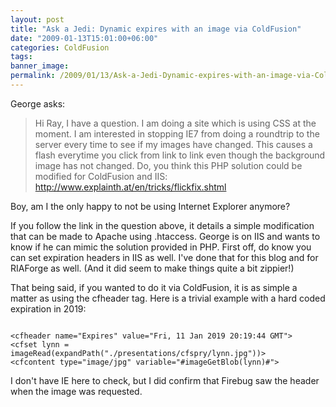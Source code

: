 ```yaml
---
layout: post
title: "Ask a Jedi: Dynamic expires with an image via ColdFusion"
date: "2009-01-13T15:01:00+06:00"
categories: ColdFusion 
tags: 
banner_image: 
permalink: /2009/01/13/Ask-a-Jedi-Dynamic-expires-with-an-image-via-ColdFusion
---
```


George asks:

<blockquote>
<p>
Hi Ray, I have a question.  I am doing a site which is using CSS at the moment.  I am interested in stopping IE7 from doing a roundtrip to the server every time to see if my images have changed.  This causes a flash everytime you click from link to link even though the background image has not changed.  Do, you think this PHP solution could be modified for ColdFusion and IIS: <a href="http://www.explainth.at/en/tricks/flickfix.shtml">http://www.explainth.at/en/tricks/flickfix.shtml</a>
</p>
</blockquote>

Boy, am I the only happy to not be using Internet Explorer anymore?
<!--more-->
If you follow the link in the question above, it details a simple modification that can be made to Apache using .htaccess. George is on IIS and wants to know if he can mimic the solution provided in PHP. First off, do know you can set expiration headers in IIS as well. I've done that for this blog and for RIAForge as well. (And it did seem to make things quite a bit zippier!) 

That being said, if you wanted to do it via ColdFusion, it is as simple a matter as using the cfheader tag. Here is a trivial example with a hard coded expiration in 2019:

<code>
&lt;cfheader name="Expires" value="Fri, 11 Jan 2019 20:19:44 GMT"&gt;
&lt;cfset lynn = imageRead(expandPath("./presentations/cfspry/lynn.jpg"))&gt;
&lt;cfcontent type="image/jpg" variable="#imageGetBlob(lynn)#"&gt;
</code>

I don't have IE here to check, but I did confirm that Firebug saw the header when the image was requested.